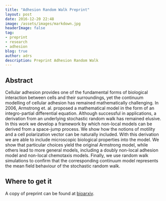 ```yaml
---
title: "Adhesion Random Walk Preprint"
layout: post
date: 2016-12-20 22:48
image: /assets/images/markdown.jpg
headerImage: false
tag:
- preprint
- research
- adhesion
blog: true
author: adrs
description: Preprint Adhesion Random Walk
---
```


## Abstract

Cellular adhesion provides one of the fundamental forms of biological
interaction between cells and their surroundings, yet the continuum modelling
of cellular adhesion has remained mathematically challenging. In 2006,
Armstrong et. al. proposed a mathematical model in the form of an
integro-partial differential equation. Although successful in applications, a
derivation from an underlying stochastic random walk has remained elusive. In
this work we develop a framework by which non-local models can be derived from
a space-jump process. We show how the notions of motility and a cell
polarization vector can be naturally included. With this derivation we are able
to include microscopic biological properties into the model. We show that
particular choices yield the original Armstrong model, while others lead to
more general models, including a doubly non-local adhesion model and non-local
chemotaxis models. Finally, we use random walk simulations to confirm that the
corresponding continuum model represents the mean field behaviour of the
stochastic random walk.

## Where to get it

A copy of preprint can be found at [bioarxiv](http://biorxiv.org/content/early/2016/12/13/093617). 
